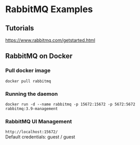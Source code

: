 # RabbitMQ Examples

## Tutorials
https://www.rabbitmq.com/getstarted.html

## RabbitMQ on Docker

### Pull docker image  
`docker pull rabbitmq`

### Running the daemon
`docker run -d --name rabbitmq -p 15672:15672 -p 5672:5672 rabbitmq:3.9-management`

### RabbitMQ UI Management
`http://localhost:15672/`  
Default credentials: guest / guest